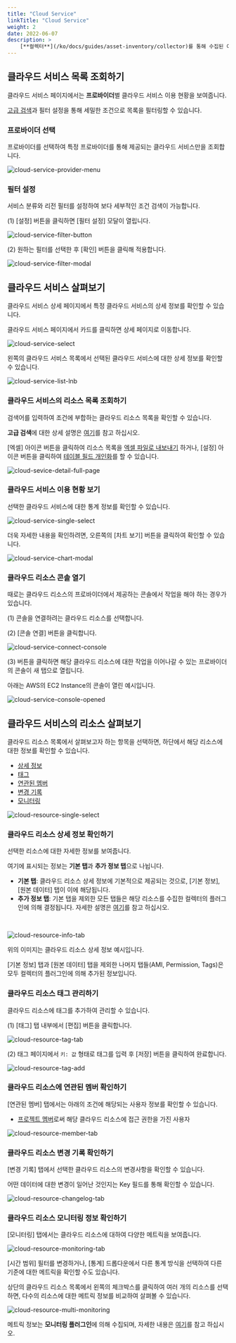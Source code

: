 ```yaml
---
title: "Cloud Service"
linkTitle: "Cloud Service"
weight: 2
date: 2022-06-07
description: >
    [**컬렉터**](/ko/docs/guides/asset-inventory/collector)를 통해 수집된 여러 클라우드 리소스들을 통합적으로 조회하고 이용 현황을 파악할 수 있습니다.
---
```


## 클라우드 서비스 목록 조회하기

클라우드 서비스 페이지에서는 **프로바이더**별 클라우드 서비스 이용 현황을 보여줍니다.

[고급 검색](/ko/docs/guides/advanced/search)과 필터 설정을 통해 세밀한 조건으로 목록을 필터링할 수 있습니다.

### 프로바이더 선택

프로바이더를 선택하여 특정 프로바이더를 통해 제공되는 클라우드 서비스만을 조회합니다.

![cloud-service-provider-menu](/ko/docs/guides/asset-inventory/cloud-service-img/cloud-service-provider-menu.png)

### 필터 설정

서비스 분류와 리전 필터를 설정하여 보다 세부적인 조건 검색이 가능합니다.

(1) [설정] 버튼을 클릭하면 [필터 설정] 모달이 열립니다.

![cloud-service-filter-button](/ko/docs/guides/asset-inventory/cloud-service-img/cloud-service-filter-button.png)

(2) 원하는 필터를 선택한 후 [확인] 버튼을 클릭해 적용합니다.

![cloud-service-filter-modal](/ko/docs/guides/asset-inventory/cloud-service-img/cloud-service-filter-modal.png)


## 클라우드 서비스 살펴보기

클라우드 서비스 상세 페이지에서 특정 클라우드 서비스의 상세 정보를 확인할 수 있습니다.

클라우드 서비스 페이지에서 카드를 클릭하면 상세 페이지로 이동합니다.

![cloud-service-select](/ko/docs/guides/asset-inventory/cloud-service-img/cloud-service-select.png)

왼쪽의 클라우드 서비스 목록에서 선택된 클라우드 서비스에 대한 상세 정보를 확인할 수 있습니다.

![cloud-service-list-lnb](/ko/docs/guides/asset-inventory/cloud-service-img/cloud-service-list-lnb.png)

### 클라우드 서비스의 리소스 목록 조회하기

검색어를 입력하여 조건에 부합하는 클라우드 리소스 목록을 확인할 수 있습니다.

**고급 검색**에 대한 상세 설명은 [여기](/ko/docs/guides/advanced/search)를 참고 하십시오.

[엑셀] 아이콘 버튼을 클릭하여 리소스 목록을 [엑셀 파일로 내보내기](/ko/docs/guides/advanced/excel-export) 하거나, [설정] 아이콘 버튼을 클릭하여 [테이블 필드 개인화](/ko/docs/guides/advanced/custom-table)를 할 수 있습니다.

![cloud-sevice-detail-full-page](/ko/docs/guides/asset-inventory/cloud-service-img/cloud-sevice-detail-full-page.png)

### 클라우드 서비스 이용 현황 보기

선택한 클라우드 서비스에 대한 통계 정보를 확인할 수 있습니다.

![cloud-service-single-select](/ko/docs/guides/asset-inventory/cloud-service-img/cloud-service-single-select.png)

더욱 자세한 내용을 확인하려면, 오른쪽의 [차트 보기] 버튼을 클릭하여 확인할 수 있습니다.

![cloud-service-chart-modal](/ko/docs/guides/asset-inventory/cloud-service-img/cloud-service-chart-modal.png)

### 클라우드 리소스 콘솔 열기

때로는 클라우드 리소스의 프로바이더에서 제공하는 콘솔에서 작업을 해야 하는 경우가 있습니다.

(1) 콘솔을 연결하려는 클라우드 리소스를 선택합니다.

(2) [콘솔 연결] 버튼을 클릭합니다.

![cloud-service-connect-console](/ko/docs/guides/asset-inventory/cloud-service-img/cloud-service-connect-console.png)

(3) 버튼을 클릭하면 해당 클라우드 리소스에 대한 작업을 이어나갈 수 있는 프로바이더의 콘솔이 새 탭으로 열립니다.

아래는 AWS의 EC2 Instance의 콘솔이 열린 예시입니다.

![cloud-service-console-opened](/ko/docs/guides/asset-inventory/cloud-service-img/cloud-service-console-opened.png)

## 클라우드 서비스의 리소스 살펴보기

클라우드 리소스 목록에서 살펴보고자 하는 항목을 선택하면, 하단에서 해당 리소스에 대한 정보를 확인할 수 있습니다.

- [상세 정보](#클라우드-리소스-상세-정보-확인하기)
- [태그](#클라우드-리소스-태그-관리하기)
- [연관된 멤버](#클라우드-리소스에-연관된-멤버-확인하기)
- [변경 기록](#클라우드-리소스에-연관된-멤버-확인하기)
- [모니터링](#클라우드-리소스-모니터링-정보-확인하기)

![cloud-resource-single-select](/ko/docs/guides/asset-inventory/cloud-service-img/cloud-resource-single-select.png)

### 클라우드 리소스 상세 정보 확인하기

선택한 리소스에 대한 자세한 정보를 보여줍니다.

여기에 표시되는 정보는 **기본 탭**과 **추가 정보 탭**으로 나뉩니다.

- **기본 탭**: 클라우드 리소스 상세 정보에 기본적으로 제공되는 것으로, [기본 정보], [원본 데이터] 탭이 이에 해당됩니다.
- **추가 정보 탭**: 기본 탭을 제외한 모든 탭들은 해당 리소스를 수집한 컬렉터의 플러그인에 의해 결정됩니다. 자세한 설명은 [여기](/ko/docs/guides/plugins/asset-inventory-collector)를 참고 하십시오.

<br>

![cloud-resource-info-tab](/ko/docs/guides/asset-inventory/cloud-service-img/cloud-resource-info-tab.png)

위의 이미지는 클라우드 리소스 상세 정보 예시입니다.

[기본 정보] 탭과 [원본 데이터] 탭을 제외한 나머지 탭들(AMI, Permission, Tags)은 모두 컬렉터의 플러그인에 의해 추가된 정보입니다.

### 클라우드 리소스 태그 관리하기

클라우드 리소스에 태그를 추가하여 관리할 수 있습니다.

(1) [태그] 탭 내부에서 [편집] 버튼을 클릭합니다.

![cloud-resource-tag-tab](/ko/docs/guides/asset-inventory/cloud-service-img/cloud-resource-tag-tab.png)

(2) 태그 페이지에서 `키: 값` 형태로 태그를 입력 후 [저장] 버튼을 클릭하여 완료합니다.

![cloud-resource-tag-add](/ko/docs/guides/asset-inventory/cloud-service-img/cloud-resource-tag-add.png)

### 클라우드 리소스에 연관된 멤버 확인하기

[연관된 멤버] 탭에서는 아래의 조건에 해당되는 사용자 정보를 확인할 수 있습니다.

- [프로젝트 멤버](/ko/docs/guides/project/member)로써 해당 클라우드 리소스에 접근 권한을 가진 사용자

![cloud-resource-member-tab](/ko/docs/guides/asset-inventory/cloud-service-img/cloud-resource-member-tab.png)

### 클라우드 리소스 변경 기록 확인하기

[변경 기록] 탭에서 선택한 클라우드 리소스의 변경사항을 확인할 수 있습니다.

어떤 데이터에 대한 변경이 일어난 것인지는 Key 필드를 통해 확인할 수 있습니다.

![cloud-resource-changelog-tab](/ko/docs/guides/asset-inventory/cloud-service-img/cloud-resource-changelog-tab.png)

### 클라우드 리소스 모니터링 정보 확인하기

[모니터링] 탭에서는 클라우드 리소스에 대하여 다양한 메트릭을 보여줍니다.

![cloud-resource-monitoring-tab](/ko/docs/guides/asset-inventory/cloud-service-img/cloud-resource-monitoring-tab.png)

[시간 범위] 필터를 변경하거나, [통계] 드롭다운에서 다른 통계 방식을 선택하여 다른 기준에 대한 메트릭을 확인할 수도 있습니다.

상단의 클라우드 리소스 목록에서 왼쪽의 체크박스를 클릭하여 여러 개의 리소스를 선택하면, 다수의 리소스에 대한 메트릭 정보를 비교하여 살펴볼 수 있습니다.

![cloud-resource-multi-monitoring](/ko/docs/guides/asset-inventory/cloud-service-img/cloud-resource-multi-monitoring.png)

메트릭 정보는 **모니터링 플러그인**에 의해 수집되며, 자세한 내용은 [여기](/ko/docs/guides/plugins/asset-inventory-collector)를 참고 하십시오.
